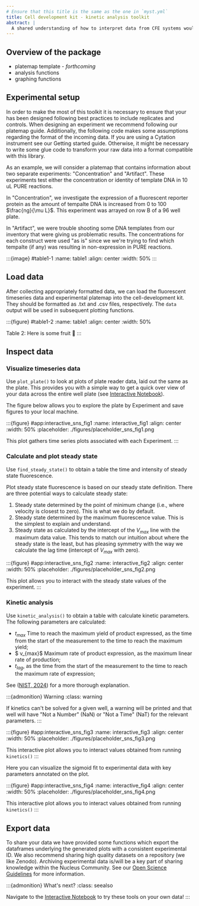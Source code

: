```yaml
---
# Ensure that this title is the same as the one in `myst.yml`
title: Cell development kit - kinetic analysis toolkit
abstract: |
  A shared understanding of how to interpret data from CFE systems would speed the development of measurements and standards towards improved reproducibility and address challenges in interpreting and comparing existing and future data, including data from failed experiments ([NIST, 2024](https://doi.org/10.6028/NIST.SP.1500-26)). Time-course measurements of the product expressed in the cytosol are favored over endpoint measurements, despite the time, labor, and costs involved, to obtain a more complete and informative view of a cytosol. This package helps to standardize the reporting of measurements as a reduced quantity, such as a mean value, with uncertainty and include a baseline from negative control measurements. The collection of such data enable reaction optimization and the development of predictive modeling tools.
---
```




## Overview of the package

- platemap template - _forthcoming_
- analysis functions
- graphing functions 

## Experimental setup

In order to make the most of this toolkit it is necessary to ensure that your has been designed following best practices to include replicates and controls. When designing an experiment we recommend following our platemap guide. Additionally, the following code makes some assumptions regarding the format of the incoming data. If you are using a Cytation instrument see our Getting started guide. Otherwise, it might be necessary to write some glue code to transform your raw data into a format compatible with this library. 

As an example, we will consider a platemap that contains information about two separate experiments: "Concentration" and "Artifact". These experiments test either the concentration or identity of template DNA in 10 uL PURE reactions. 

In "Concentration", we investigate the expression of a fluorescent reporter protein as the amount of tempalte DNA is increased from 0 to 100 $\frac{ng}{\mu L}$. This experiment was arrayed on row B of a 96 well plate. 

In "Artifact", we were trouble shooting some DNA templates from our inventory that were giving us problematic results. The concentrations for each construct were used "as is" since we we're trying to find which tempalte (if any) was resulting in non-expression in PURE reactions. 

:::{image} #table1-1
:name: table1
:align: center
:width: 50%
:::

## Load data

After collecting appropriately formatted data, we can load the fluorescent timeseries data and experimental platemap into the cell-development kit. They should be formatted as .txt and .csv files, respectively. The `data` output will be used in subsequent plotting functions.

:::{figure} #table1-2
:name: table1
:align: center
:width: 50%

Table 2: Here is some fruit 🍏
:::

## Inspect data

### Visualize timeseries data

Use `plot_plate()` to look at plots of plate reader data, laid out the same as the plate. This provides you with a simple way to get a quick over view of your data across the entire well plate (see [Interactive Notebook](../01_modify_template/supplementary.ipynb)).

The figure below allows you to explore the plate by Experiment and save figures to your local machine. 


:::{figure} #app:interactive_sns_fig1
:name: interactive_fig1
:align: center
:width: 50%
:placeholder: ./figures/placeholder_sns_fig1.png

This plot gathers time series plots associated with each Experiment.
:::

### Calculate and plot steady state 

Use `find_steady_state()` to obtain a table the time and intensity of steady state fluorescence.

Plot steady state fluorescence is based on our steady state definition. There are three potential ways to calculate steady state:
1. Steady state determined by the point of minimum change (i.e., where velocity is closest to zero). This is what we do by default.
2. Steady state determined by the maximum fluorescence value. This is the simplest to explain and understand.
3. Steady state as calculated by the intercept of the $V_{max}$ line with the maximum data value. This tends to match our intuition about where the steady state is the least, but has pleasing symmetry with the way we calculate the lag time (intercept of $V_{max}$ with zero).

:::{figure} #app:interactive_sns_fig2
:name: interactive_fig2
:align: center
:width: 50%
:placeholder: ./figures/placeholder_sns_fig2.png

This plot allows you to interact with the steady state values of the experiment.
:::

### Kinetic analysis

Use `kinetic_analysis()` to obtain a table with calculate kinetic parameters. The following parameters are calculated:

- $t_{max}$ Time to reach the maximum yield of product expressed, as the time from the start of the measurement to the time to reach the maximum yield;
- $ v_{max}$ Maximum rate of product expression, as the maximum linear rate of production;
- $t_{lag}$, as the time from the start of the measurement to the time to reach the maximum rate of expression;

See ([NIST, 2024](https://doi.org/10.6028/NIST.SP.1500-26)) for a more thorough explanation. 

:::{admonition} Warning
:class: warning

If kinetics can't be solved for a given well, a warning will be printed and that well will have "Not a Number" (NaN) or "Not a Time" (NaT) for the relevant parameters.
:::

 :::{figure} #app:interactive_sns_fig3
:name: interactive_fig3
:align: center
:width: 50%
:placeholder: ./figures/placeholder_sns_fig3.png

This interactive plot allows you to interact values obtained from running `kinetics()`
:::

Here you can visualize the sigmoid fit to experimental data with key parameters annotated on the plot. 

 :::{figure} #app:interactive_sns_fig4
:name: interactive_fig4
:align: center
:width: 50%
:placeholder: ./figures/placeholder_sns_fig4.png

This interactive plot allows you to interact values obtained from running `kinetics()`
:::

## Export data

To share your data we have provided some functions which export the dataframes underlying the generated plots with a consistent experimental ID. We also recommend sharing high quality datasets on a repository (we like Zenodo). Archiving experimental data is/will be a key part of sharing knowledge within the Nucleus Community. See our [Open Science Guidelines](https://devnotes.bnext.bio/open-science) for more information. 


:::{admonition} What's next?
:class: seealso

Navigate to the [Interactive Notebook](../01_modify_template/supplementary.ipynb) to try these tools on your own data!
:::
